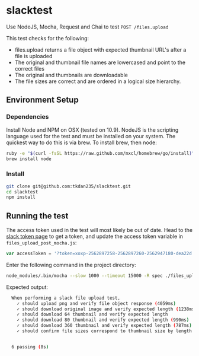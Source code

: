 # slacktest
Use NodeJS, Mocha, Request and Chai to test `POST /files.upload`

This test checks for the following:
* files.upload returns a file object with expected thumbnail URL's after a file is uploaded
* The original and thumbnail file names are lowercased and point to the correct files
* The original and thumbnails are downloadable
* The file sizes are correct and are ordered in a logical size hierarchy.

## Environment Setup
### Dependencies
Install Node and NPM on OSX (tested on 10.9). NodeJS is the scripting language used for the test and must be installed on your system.  The quickest way to do this is via brew.  To install brew, then node:
```bash
ruby -e "$(curl -fsSL https://raw.github.com/mxcl/homebrew/go/install)"
brew install node
```

### Install

```bash
git clone git@github.com:tkdan235/slacktest.git
cd slacktest
npm install
```

## Running the test

The access token used in the test will most likely be out of date.  Head to the [slack token page][1] to get a token, and update the access token variable in `files_upload_post_mocha.js`:

```javascript
var accessToken = '?token=xoxp-2562897258-2562897260-2562947180-dea22d';
```

Enter the following command in the project directory:
```bash
node_modules/.bin/mocha --slow 1000 --timeout 15000 -R spec ./files_upload_post_mocha.js
```

Expected output:
```bash
  When performing a slack file upload test,
    ✓ should upload png and verify file object response (4059ms)
    ✓ should download original image and verify expected length (1238ms)
    ✓ should download 64 thumbnail and verify expected length
    ✓ should download 80 thumbnail and verify expected length (990ms)
    ✓ should download 360 thumbnail and verify expected length (787ms)
    ✓ should confirm file sizes correspond to thumbnail size by length


  6 passing (8s)
```

 [1]: https://api.slack.com/tokens
